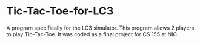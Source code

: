 # Tic-Tac-Toe-for-LC3

A program specifically for the LC3 simulator. This program allows 2 players to play Tic-Tac-Toe. It was coded as a final project for CS 155 at NIC.
